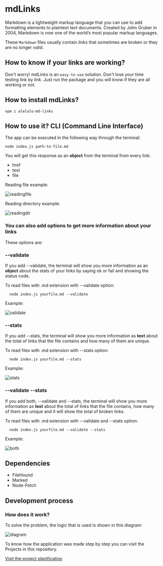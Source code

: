 # mdLinks
Markdown is a lightweight markup language that you can use to add formatting elements to plaintext text documents. Created by John Gruber in 2004, Markdown is now one of the world’s most popular markup languages.


These `Markdown` files usually contain _links_ that sometimes are broken or they are no longer valid. 

## How to know if your links are working?

Don't worry! mdLinks is an `easy-to-use` solution. Don't lose your time testing link by link. Just run the package and you will know if they are all working or not.

## How to install mdLinks?

    npm i alelulu-md-links

## How to use it? CLI (Command Line Interface)

The app can be executed in the following way through the terminal:

    node index.js path-to-file.md

You will get this response as an __object__ from the terminal from every link:
- href
- text
- file

Reading file example:

![readingfile](https://github.com/alelulu/SCL009-md-links/blob/master/src/img/readme.PNG?raw=true)

Reading directory example:

![readingdir](https://github.com/alelulu/SCL009-md-links/blob/master/src/img/readme1.PNG?raw=true)

### You can also add __options__ to get more information about your links

These options are: 

### __--validate__

  If you add --validate, the terminal will show you more information as an __object__ about the stats of your links by saying ok or fail and showing the status code.

  To read files with .md extension with --validate option:

      node index.js yourfile.md --validate

  Example: 
  
  ![validate](https://github.com/alelulu/SCL009-md-links/blob/master/src/img/readme2.PNG?raw=true)


### __--stats__

  If you add --stats, the terminal will show you more information as __text__ about the total of links that the file contains and how many of them are unique.

  To read files with .md extension with --stats option:

      node index.js yourfile.md --stats

  Example: 
  
  ![stats](https://github.com/alelulu/SCL009-md-links/blob/master/src/img/readme3.PNG?raw=true)

### __--validate --stats__

  If you add both, --validate and --stats, the terminal will show you more information as __text__ about the total of links that the file contains, how many of them are unique and it will show the total of broken links.

  To read files with .md extension with --validate and --stats option:

      node index.js yourfile.md --validate --stats

  Example: 
  
  ![both](https://github.com/alelulu/SCL009-md-links/blob/master/src/img/readme4.PNG?raw=true)

## Dependencies

- FileHound
- Marked
- Node-Fetch

## Development process

### How does it work?

To solve the problem, the logic that is used is shown in this diagram:

![diagram](https://github.com/alelulu/SCL009-md-links/blob/master/src/img/diagram.png?raw=true)


To know how the application was made step by step you can visit the Projects in this repository.

[Visit the project planification](https://github.com/alelulu/SCL009-md-links/projects/1)